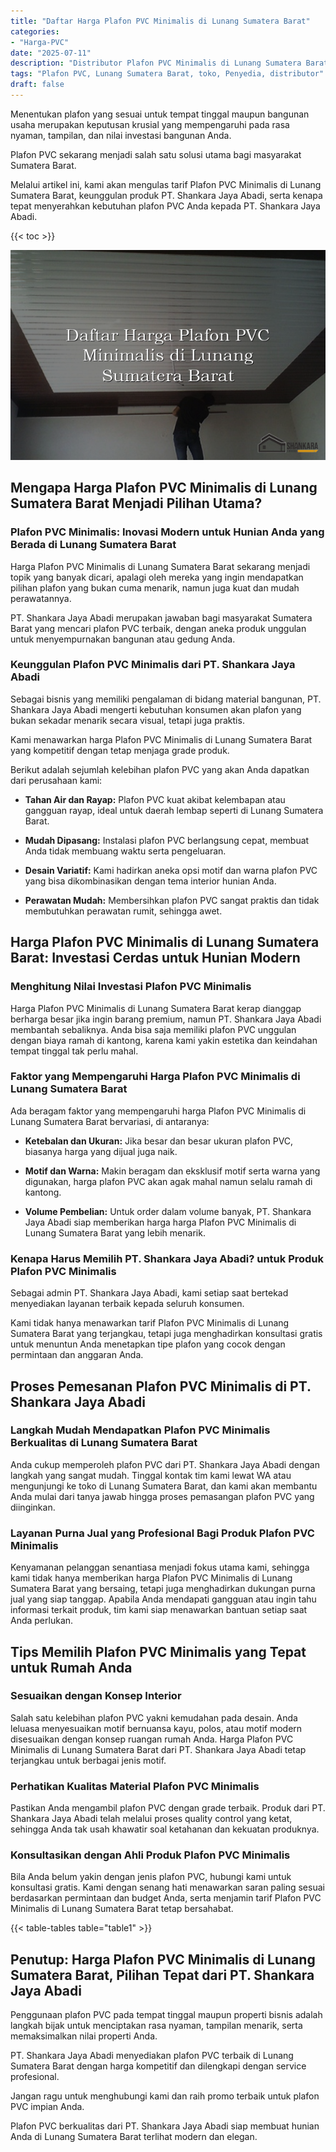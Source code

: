 ```yaml
---
title: "Daftar Harga Plafon PVC Minimalis di Lunang Sumatera Barat"
categories: 
- "Harga-PVC"
date: "2025-07-11"
description: "Distributor Plafon PVC Minimalis di Lunang Sumatera Barat bagi rumah, perkantoran, dan toko. Material terbaik, variasi motif, pilihan warna modern, beserta servis penempatan ditangani oleh tim berpengalaman dan jaminan resmi!|Servis penjualan Plafon PVC Minimalis di Lunang Sumatera Barat bagi kebutuhan hunian, perkantoran, atau ritel, beserta panel unggulan dan penempatan oleh teknisi profesional dan jaminan resmi.|Pilihan Plafon PVC Minimalis di Lunang Sumatera Barat yang andal bagi rumah, kantor, serta ritel, bersama produk unggulan dan instalasi ditangani oleh teknisi profesional serta garansi resmi.|Distribusi Plafon PVC Minimalis di Lunang Sumatera Barat bagi hunian, perkantoran, serta toko, dengan material terbaik dan pemasangan dikerjakan oleh tenaga ahli ahli, dilengkapi beserta garansi resmi.}"
tags: "Plafon PVC, Lunang Sumatera Barat, toko, Penyedia, distributor"
draft: false
---
```


Menentukan plafon yang sesuai untuk tempat tinggal maupun bangunan usaha merupakan keputusan krusial yang mempengaruhi pada rasa nyaman, tampilan, dan nilai investasi bangunan Anda.

Plafon PVC sekarang menjadi salah satu solusi utama bagi masyarakat Sumatera Barat.

Melalui artikel ini, kami akan mengulas tarif Plafon PVC Minimalis di Lunang Sumatera Barat, keunggulan produk PT. Shankara Jaya Abadi, serta kenapa tepat menyerahkan kebutuhan plafon PVC Anda kepada PT. Shankara Jaya Abadi.

{{< toc >}}

![Daftar Harga Plafon PVC Minimalis di Lunang Sumatera Barat](/images/Harga-PVC/Daftar-Harga-Plafon-PVC-Minimalis-di-Lunang-Sumatera-Barat.png)


## Mengapa Harga Plafon PVC Minimalis di Lunang Sumatera Barat Menjadi Pilihan Utama?

### Plafon PVC Minimalis: Inovasi Modern untuk Hunian Anda yang Berada di Lunang Sumatera Barat

Harga Plafon PVC Minimalis di Lunang Sumatera Barat sekarang menjadi topik yang banyak dicari, apalagi oleh mereka yang ingin mendapatkan pilihan plafon yang bukan cuma menarik, namun juga kuat dan mudah perawatannya.

PT. Shankara Jaya Abadi merupakan jawaban bagi masyarakat Sumatera Barat yang mencari plafon PVC terbaik, dengan aneka produk unggulan untuk menyempurnakan bangunan atau gedung Anda.

### Keunggulan Plafon PVC Minimalis dari PT. Shankara Jaya Abadi

Sebagai bisnis yang memiliki pengalaman di bidang material bangunan, PT. Shankara Jaya Abadi mengerti kebutuhan konsumen akan plafon yang bukan sekadar menarik secara visual, tetapi juga praktis.

Kami menawarkan harga Plafon PVC Minimalis di Lunang Sumatera Barat yang kompetitif dengan tetap menjaga grade produk.

Berikut adalah sejumlah kelebihan plafon PVC yang akan Anda dapatkan dari perusahaan kami:

- **Tahan Air dan Rayap:** Plafon PVC kuat akibat kelembapan atau gangguan rayap, ideal untuk daerah lembap seperti di Lunang Sumatera Barat.

- **Mudah Dipasang:** Instalasi plafon PVC berlangsung cepat, membuat Anda tidak membuang waktu serta pengeluaran.

- **Desain Variatif:** Kami hadirkan aneka opsi motif dan warna plafon PVC yang bisa dikombinasikan dengan tema interior hunian Anda.

- **Perawatan Mudah:** Membersihkan plafon PVC sangat praktis dan tidak membutuhkan perawatan rumit, sehingga awet.

## Harga Plafon PVC Minimalis di Lunang Sumatera Barat: Investasi Cerdas untuk Hunian Modern

### Menghitung Nilai Investasi Plafon PVC Minimalis

Harga Plafon PVC Minimalis di Lunang Sumatera Barat kerap dianggap berharga besar jika ingin barang premium, namun PT. Shankara Jaya Abadi membantah sebaliknya. Anda bisa saja memiliki plafon PVC unggulan dengan biaya ramah di kantong, karena kami yakin estetika dan keindahan tempat tinggal tak perlu mahal.

### Faktor yang Mempengaruhi Harga Plafon PVC Minimalis di Lunang Sumatera Barat

Ada beragam faktor yang mempengaruhi harga Plafon PVC Minimalis di Lunang Sumatera Barat bervariasi, di antaranya:

- **Ketebalan dan Ukuran:** Jika besar dan besar ukuran plafon PVC, biasanya harga yang dijual juga naik.

- **Motif dan Warna:** Makin beragam dan eksklusif motif serta warna yang digunakan, harga plafon PVC akan agak mahal namun selalu ramah di kantong.

- **Volume Pembelian:** Untuk order dalam volume banyak, PT. Shankara Jaya Abadi siap memberikan harga harga Plafon PVC Minimalis di Lunang Sumatera Barat yang lebih menarik.

### Kenapa Harus Memilih PT. Shankara Jaya Abadi? untuk Produk Plafon PVC Minimalis

Sebagai admin PT. Shankara Jaya Abadi, kami setiap saat bertekad menyediakan layanan terbaik kepada seluruh konsumen.

Kami tidak hanya menawarkan tarif Plafon PVC Minimalis di Lunang Sumatera Barat yang terjangkau, tetapi juga menghadirkan konsultasi gratis untuk menuntun Anda menetapkan tipe plafon yang cocok dengan permintaan dan anggaran Anda.

## Proses Pemesanan Plafon PVC Minimalis di PT. Shankara Jaya Abadi

### Langkah Mudah Mendapatkan Plafon PVC Minimalis Berkualitas di Lunang Sumatera Barat

Anda cukup memperoleh plafon PVC dari PT. Shankara Jaya Abadi dengan langkah yang sangat mudah. Tinggal kontak tim kami lewat WA atau mengunjungi ke toko di Lunang Sumatera Barat, dan kami akan membantu Anda mulai dari tanya jawab hingga proses pemasangan plafon PVC yang diinginkan.

### Layanan Purna Jual yang Profesional Bagi Produk Plafon PVC Minimalis

Kenyamanan pelanggan senantiasa menjadi fokus utama kami, sehingga kami tidak hanya memberikan harga Plafon PVC Minimalis di Lunang Sumatera Barat yang bersaing, tetapi juga menghadirkan dukungan purna jual yang siap tanggap. Apabila Anda mendapati gangguan atau ingin tahu informasi terkait produk, tim kami siap menawarkan bantuan setiap saat Anda perlukan.

## Tips Memilih Plafon PVC Minimalis yang Tepat untuk Rumah Anda

### Sesuaikan dengan Konsep Interior

Salah satu kelebihan plafon PVC yakni kemudahan pada desain. Anda leluasa menyesuaikan motif bernuansa kayu, polos, atau motif modern disesuaikan dengan konsep ruangan rumah Anda. Harga Plafon PVC Minimalis di Lunang Sumatera Barat dari PT. Shankara Jaya Abadi tetap terjangkau untuk berbagai jenis motif.

### Perhatikan Kualitas Material Plafon PVC Minimalis

Pastikan Anda mengambil plafon PVC dengan grade terbaik. Produk dari PT. Shankara Jaya Abadi telah melalui proses quality control yang ketat, sehingga Anda tak usah khawatir soal ketahanan dan kekuatan produknya.

### Konsultasikan dengan Ahli Produk Plafon PVC Minimalis

Bila Anda belum yakin dengan jenis plafon PVC, hubungi kami untuk konsultasi gratis. Kami dengan senang hati menawarkan saran paling sesuai berdasarkan permintaan dan budget Anda, serta menjamin tarif Plafon PVC Minimalis di Lunang Sumatera Barat tetap bersahabat.

{{< table-tables table="table1" >}}

## Penutup: Harga Plafon PVC Minimalis di Lunang Sumatera Barat, Pilihan Tepat dari PT. Shankara Jaya Abadi

Penggunaan plafon PVC pada tempat tinggal maupun properti bisnis adalah langkah bijak untuk menciptakan rasa nyaman, tampilan menarik, serta memaksimalkan nilai properti Anda.

PT. Shankara Jaya Abadi menyediakan plafon PVC terbaik di Lunang Sumatera Barat dengan harga kompetitif dan dilengkapi dengan service profesional.

Jangan ragu untuk menghubungi kami dan raih promo terbaik untuk plafon PVC impian Anda.

Plafon PVC berkualitas dari PT. Shankara Jaya Abadi siap membuat hunian Anda di Lunang Sumatera Barat terlihat modern dan elegan.